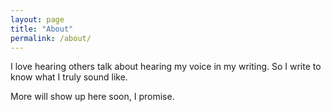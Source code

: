 ```yaml
---
layout: page
title: "About"
permalink: /about/
---
```


I love hearing others talk about hearing my voice in my writing. So I write to know what I truly sound like.

More will show up here soon, I promise.
